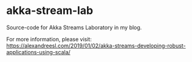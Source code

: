 # akka-stream-lab

Source-code for Akka Streams Laboratory in my blog.

For more information, please visit:
https://alexandreesl.com/2019/01/02/akka-streams-developing-robust-applications-using-scala/
